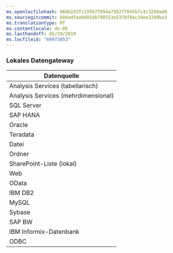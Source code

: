 ```yaml
---
ms.openlocfilehash: 060b193fc195b7f894a799277045b7c4c3260ad0
ms.sourcegitcommit: 60dad5aa0d85db790553e537bf8ac34ee3289ba3
ms.translationtype: MT
ms.contentlocale: de-DE
ms.lasthandoff: 05/29/2019
ms.locfileid: "60973853"
---
```

### <a name="on-premises-data-gateway"></a>Lokales Datengateway

| **Datenquelle** |
| --- |
| Analysis Services (tabellarisch) |
| Analysis Services (mehrdimensional) |
| SQL Server |
| SAP HANA |
| Oracle |
| Teradata |
| Datei |
| Ordner |
| SharePoint-Liste (lokal) |
| Web |
| OData |
| IBM DB2 |
| MySQL |
| Sybase |
| SAP BW |
| IBM Informix-Datenbank |
| ODBC |


